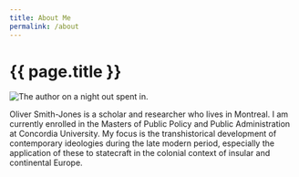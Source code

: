 ```yaml
---
title: About Me
permalink: /about
---
```

# {{ page.title }}

![The author on a night out spent in.]()

Oliver Smith-Jones is a scholar and researcher who lives in Montreal. I am currently enrolled in the Masters of Public Policy and Public Administration at Concordia University. My focus is the transhistorical development of contemporary ideologies during the late modern period, especially the application of these to statecraft in the colonial context of insular and continental Europe.